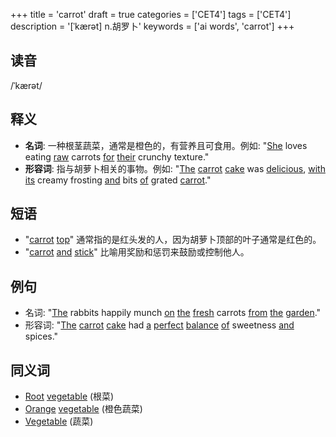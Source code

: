 +++
title = 'carrot'
draft = true
categories = ['CET4']
tags = ['CET4']
description = '[ˈkærət] n.胡罗卜'
keywords = ['ai words', 'carrot']
+++

## 读音
/ˈkærət/

## 释义
- **名词**: 一种根茎蔬菜，通常是橙色的，有营养且可食用。例如: "[She](/post/she/) loves eating [raw](/post/raw/) carrots [for](/post/for/) [their](/post/their/) crunchy texture."
- **形容词**: 指与胡萝卜相关的事物。例如: "[The](/post/the/) [carrot](/post/carrot/) [cake](/post/cake/) was [delicious](/post/delicious/), [with](/post/with/) [its](/post/its/) creamy frosting [and](/post/and/) bits [of](/post/of/) grated [carrot](/post/carrot/)."

## 短语
- "[carrot](/post/carrot/) [top](/post/top/)" 通常指的是红头发的人，因为胡萝卜顶部的叶子通常是红色的。
- "[carrot](/post/carrot/) [and](/post/and/) [stick](/post/stick/)" 比喻用奖励和惩罚来鼓励或控制他人。

## 例句
- 名词: "[The](/post/the/) rabbits happily munch [on](/post/on/) [the](/post/the/) [fresh](/post/fresh/) carrots [from](/post/from/) [the](/post/the/) [garden](/post/garden/)."
- 形容词: "[The](/post/the/) [carrot](/post/carrot/) [cake](/post/cake/) had [a](/post/a/) [perfect](/post/perfect/) [balance](/post/balance/) [of](/post/of/) sweetness [and](/post/and/) spices."

## 同义词
- [Root](/post/root/) [vegetable](/post/vegetable/) (根菜)
- [Orange](/post/orange/) [vegetable](/post/vegetable/) (橙色蔬菜)
- [Vegetable](/post/vegetable/) (蔬菜)
